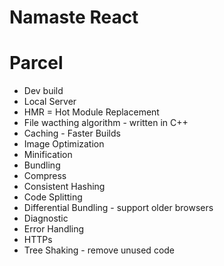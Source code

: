 # Namaste React

# Parcel

- Dev build
- Local Server
- HMR = Hot Module Replacement
- File wacthing algorithm - written in C++
- Caching - Faster Builds
- Image Optimization
- Minification
- Bundling
- Compress
- Consistent Hashing
- Code Splitting
- Differential Bundling - support older browsers
- Diagnostic
- Error Handling
- HTTPs
- Tree Shaking - remove unused code
